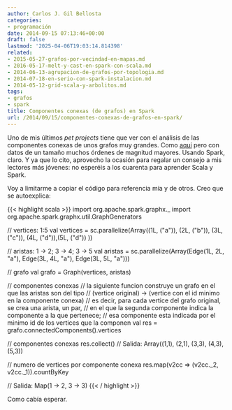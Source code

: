 ```yaml
---
author: Carlos J. Gil Bellosta
categories:
- programación
date: 2014-09-15 07:13:46+00:00
draft: false
lastmod: '2025-04-06T19:03:14.814398'
related:
- 2015-05-27-grafos-por-vecindad-en-mapas.md
- 2016-05-17-melt-y-cast-en-spark-con-scala.md
- 2014-06-13-agrupacion-de-grafos-por-topologia.md
- 2014-07-18-en-serio-con-spark-instalacion.md
- 2014-05-12-grid-scala-y-arbolitos.md
tags:
- grafos
- spark
title: Componentes conexas (de grafos) en Spark
url: /2014/09/15/componentes-conexas-de-grafos-en-spark/
---
```


Uno de mis últimos _pet projects_ tiene que ver con el análisis de las componentes conexas de unos grafos muy grandes. Como [aquí](https://datanalytics.com/2014/06/13/agrupacion-de-grafos-por-topologia/) pero con datos de un tamaño muchos órdenes de magnitud mayores. Usando Spark, claro. Y ya que lo cito, aprovecho la ocasión para regalar un consejo a mis lectores más jóvenes: no esperéis a los cuarenta para aprender Scala y Spark.

Voy a limitarme a copiar el código para referencia mía y de otros. Creo que se autoexplica:

{{< highlight scala >}}
import org.apache.spark.graphx._
import org.apache.spark.graphx.util.GraphGenerators

// vertices: 1:5
val vertices = sc.parallelize(Array((1L, ("a")), (2L, ("b")),
        (3L, ("c")), (4L, ("d")),(5L, ("d")) ))

// aristas: 1 -> 2; 3 -> 4; 3 -> 5
val aristas = sc.parallelize(Array(Edge(1L, 2L, "a"),
        Edge(3L, 4L, "a"), Edge(3L, 5L, "a")))

// grafo
val grafo = Graph(vertices, aristas)

// componentes conexas
// la siguiente funcion construye un grafo en el que las aristas son del tipo
//   (vertice original) -> (vertice con el id minimo en la componente conexa)
// es decir, para cada vertice del grafo original, se crea una arista, un par,
// en el que la segunda componente indica la componente a la que pertenece;
// esa componente esta indicada por el minimo id de los vertices que la componen
val res = grafo.connectedComponents().vertices

// componentes conexas
res.collect()
// Salida: Array((1,1), (2,1), (3,3), (4,3), (5,3))

// numero de vertices por componente conexa
res.map(v2cc => (v2cc._2, v2cc._1)).countByKey

// Salida: Map(1 -> 2, 3 -> 3)
{{< / highlight >}}

Como cabía esperar.